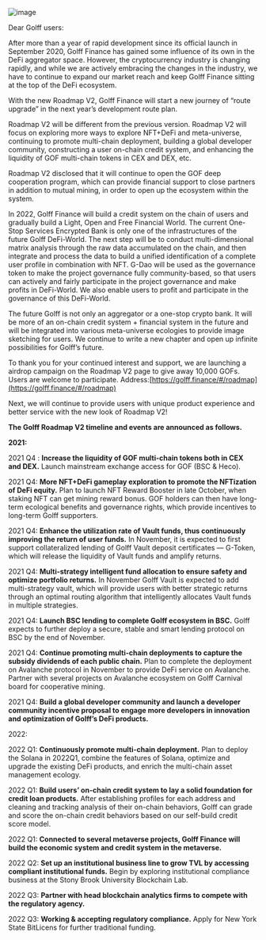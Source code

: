 ![image](https://docs.golff.com/blog/page/56.png)

Dear Golff users:

After more than a year of rapid development since its official launch in September 2020, Golff Finance has gained some influence of its own in the DeFi aggregator space. However, the cryptocurrency industry is changing rapidly, and while we are actively embracing the changes in the industry, we have to continue to expand our market reach and keep Golff Finance sitting at the top of the DeFi ecosystem.

With the new Roadmap V2, Golff Finance will start a new journey of “route upgrade” in the next year’s development route plan.

Roadmap V2 will be different from the previous version. Roadmap V2 will focus on exploring more ways to explore NFT+DeFi and meta-universe, continuing to promote multi-chain deployment, building a global developer community, constructing a user on-chain credit system, and enhancing the liquidity of GOF multi-chain tokens in CEX and DEX, etc.

Roadmap V2 disclosed that it will continue to open the GOF deep cooperation program, which can provide financial support to close partners in addition to mutual mining, in order to open up the ecosystem within the system.

In 2022, Golff Finance will build a credit system on the chain of users and gradually build a Light, Open and Free Financial World. The current One-Stop Services Encrypted Bank is only one of the infrastructures of the future Golff DeFi-World. The next step will be to conduct multi-dimensional matrix analysis through the raw data accumulated on the chain, and then integrate and process the data to build a unified identification of a complete user profile in combination with NFT. G-Dao will be used as the governance token to make the project governance fully community-based, so that users can actively and fairly participate in the project governance and make profits in DeFi-World. We also enable users to profit and participate in the governance of this DeFi-World.

The future Golff is not only an aggregator or a one-stop crypto bank. It will be more of an on-chain credit system + financial system in the future and will be integrated into various meta-universe ecologies to provide image sketching for users. We continue to write a new chapter and open up infinite possibilities for Golff’s future.

To thank you for your continued interest and support, we are launching a airdrop campaign on the Roadmap V2 page to give away 10,000 GOFs. Users are welcome to participate. Address:[https://golff.finance/#/roadmap](https://golff.finance/#/roadmap)

Next, we will continue to provide users with unique product experience and better service with the new look of Roadmap V2!

**The Golff Roadmap V2 timeline and events are announced as follows.**

**2021:**

2021 Q4 : **Increase the liquidity of GOF multi-chain tokens both in CEX and DEX.** Launch mainstream exchange access for GOF (BSC & Heco).

2021 Q4: **More NFT+DeFi gameplay exploration to promote the NFTization of DeFi equity.** Plan to launch NFT Reward Booster in late October, when staking NFT can get mining reward bonus. GOF holders can then have long-term ecological benefits and governance rights, which provide incentives to long-term Golff supporters.

2021 Q4: **Enhance the utilization rate of Vault funds, thus continuously improving the return of user funds.** In November, it is expected to first support collateralized lending of Golff Vault deposit certificates — G-Token, which will release the liquidity of Vault funds and amplify returns.

2021 Q4: **Multi-strategy intelligent fund allocation to ensure safety and optimize portfolio returns.** In November Golff Vault is expected to add multi-strategy vault, which will provide users with better strategic returns through an optimal routing algorithm that intelligently allocates Vault funds in multiple strategies.

2021 Q4: **Launch BSC lending to complete Golff ecosystem in BSC.** Golff expects to further deploy a secure, stable and smart lending protocol on BSC by the end of November.

2021 Q4: **Continue promoting multi-chain deployments to capture the subsidy dividends of each public chain.** Plan to complete the deployment on Avalanche protocol in November to provide DeFi service on Avalanche. Partner with several projects on Avalanche ecosystem on Golff Carnival board for cooperative mining.

2021 Q4: **Build a global developer community and launch a developer community incentive proposal to engage more developers in innovation and optimization of Golff’s DeFi products.**

2022:

2022 Q1: **Continuously promote multi-chain deployment.** Plan to deploy the Solana in 2022Q1, combine the features of Solana, optimize and upgrade the existing DeFi products, and enrich the multi-chain asset management ecology.

2022 Q1: **Build users’ on-chain credit system to lay a solid foundation for credit loan products.** After establishing profiles for each address and cleaning and tracking analysis of their on-chain behaviors, Golff can grade and score the on-chain credit behaviors based on our self-build credit score model.

2022 Q1: **Connected to several metaverse projects, Golff Finance will build the economic system and credit system in the metaverse.**

2022 Q2: **Set up an institutional business line to grow TVL by accessing compliant institutional funds.** Begin by exploring institutional compliance business at the Stony Brook University Blockchain Lab.

2022 Q3: **Partner with head blockchain analytics firms to compete with the regulatory agency.**

2022 Q3: **Working & accepting regulatory compliance.** Apply for New York State BitLicens for further traditional funding.
